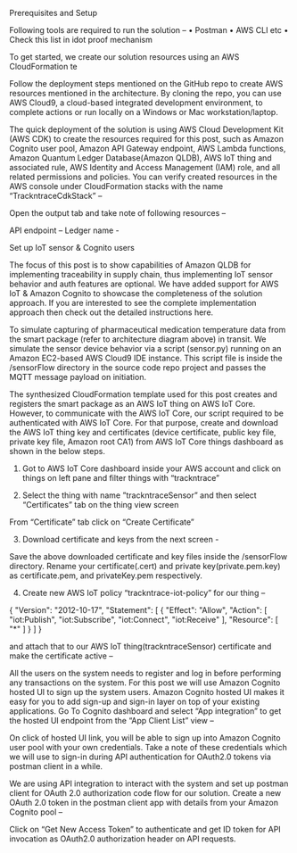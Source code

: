 
Prerequisites and Setup

Following tools are required to run the solution – 
•	Postman
•	AWS CLI etc
•	Check this list in idot proof mechanism 
 
To get started, we create our solution resources using an AWS CloudFormation te 

Follow the deployment steps mentioned on the GitHub repo to create AWS resources mentioned in the architecture. By cloning the repo, you can use AWS Cloud9, a cloud-based integrated development environment, to complete actions or run locally on a Windows or Mac workstation/laptop.

The quick deployment of the solution is using AWS Cloud Development Kit (AWS CDK) to create the resources required for this post, such as Amazon Cognito user pool,  Amazon API Gateway endpoint, AWS Lambda functions, Amazon Quantum Ledger Database(Amazon QLDB),  AWS IoT thing and associated rule, AWS Identity and Access Management (IAM) role, and all related permissions and policies. You can verify created resources in the AWS console under CloudFormation stacks with the name “TrackntraceCdkStack” – 

 

Open the output tab and take note of following resources – 

API endpoint – 
Ledger name - 

Set up IoT sensor & Cognito users

The focus of this post is to show capabilities of Amazon QLDB for implementing traceability in supply chain, thus implementing IoT sensor behavior and auth features are optional. We have added support for AWS IoT & Amazon Cognito to showcase the completeness of the solution approach. If you are interested to see the complete implementation approach then check out the detailed instructions here.   

To simulate capturing of pharmaceutical medication temperature data from the smart package (refer to architecture diagram above) in transit. We simulate the sensor device behavior via a script (sensor.py) running on an Amazon EC2-based AWS Cloud9 IDE instance. This script file is inside the /sensorFlow directory in the source code repo project and passes the MQTT message payload on initiation.

The synthesized CloudFormation template used for this post creates and registers the smart package as an AWS IoT thing on AWS IoT Core. However, to communicate with the AWS IoT Core, our script required to be authenticated with AWS IoT Core. For that purpose, create and download the AWS IoT thing key and certificates (device certificate, public key file, private key file, Amazon root CA1) from AWS IoT Core things dashboard as shown in the below steps.

1)	Got to AWS IoT Core dashboard inside your AWS account and click on things on left pane and filter things with “trackntrace”
 



2)	Select the thing with name ”trackntraceSensor” and then select “Certificates” tab on the thing view screen 

 

From “Certificate” tab click on “Create Certificate”

 



3)	Download certificate and keys from the next screen - 

 


Save the above downloaded certificate and key files inside the /sensorFlow directory. Rename your certificate(.cert) and private key(private.pem.key) as certificate.pem,  and privateKey.pem respectively.

4)	Create new AWS IoT policy “trackntrace-iot-policy” for our thing – 
 
{
  "Version": "2012-10-17",
  "Statement": [
    {
      "Effect": "Allow",
      "Action": [
        "iot:Publish",
        "iot:Subscribe",
        "iot:Connect",
        "iot:Receive"
      ],
      "Resource": [
        "*"
      ]
    }
  ]
}

and attach that to our AWS IoT thing(trackntraceSensor) certificate and make the certificate active –

   

 


 



All the users on the system needs to register and log in before performing any transactions on the system. For this post we will use Amazon Cognito hosted UI to sign up the system users. Amazon Cognito hosted UI makes it easy for you to add sign-up and sign-in layer on top of your existing applications. Go To Cognito dashboard and select “App integration” to get the hosted UI endpoint from the “App Client List” view – 

 


 


 

On click of hosted UI link, you will be able to sign up into Amazon Cognito user pool with your own credentials. Take a note of these credentials which we will use to sign-in during API authentication for OAuth2.0 tokens via postman client in a while.

 


We are using API integration to interact with the system and set up postman client for OAuth 2.0 authorization code flow for our solution. Create a new OAuth 2.0 token in the postman client app with details from your Amazon Cognito pool – 

 

Click on “Get New Access Token” to authenticate and get ID token for API invocation as OAuth2.0 authorization header on API requests.
